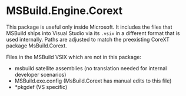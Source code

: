 # MSBuild.Engine.Corext

This package is useful only inside Microsoft. It includes the files that MSBuild ships into Visual Studio via its `.vsix` in a different format that is used internally.
Paths are adjusted to match the preexisting CoreXT package MsBuild.Corext.

Files in the MSBuild VSIX which are not in this package:

- msbuild satellite assemblies (no translation needed for internal developer scenarios)
- MSBuild.exe.config (MsBuild.Corext has manual edits to this file)
- *pkgdef (VS specific)
